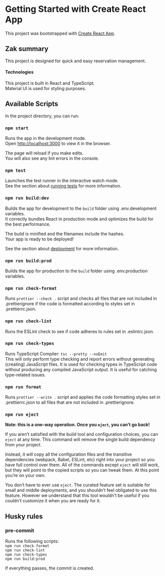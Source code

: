 # Getting Started with Create React App

This project was bootstrapped with [Create React App](https://github.com/facebook/create-react-app).

## Zak summary

This project is designed for quick and easy reservation management.

#### Technologies

This project is built in React and TypeScript.  
Material UI is used for styling purposes.

## Available Scripts

In the project directory, you can run:

### `npm start`

Runs the app in the development mode.\
Open [http://localhost:3000](http://localhost:3000) to view it in the browser.

The page will reload if you make edits.\
You will also see any lint errors in the console.

### `npm test`

Launches the test runner in the interactive watch mode.\
See the section about [running tests](https://facebook.github.io/create-react-app/docs/running-tests) for more information.

### `npm run build:dev`

Builds the app for development to the `build` folder using .env.development variables.\
It correctly bundles React in production mode and optimizes the build for the best performance.

The build is minified and the filenames include the hashes.\
Your app is ready to be deployed!

See the section about [deployment](https://facebook.github.io/create-react-app/docs/deployment) for more information.

### `npm run build:prod`

Builds the app for production to the `build` folder using .env.production variables.

### `npm run check-format`

Runs `prettier --check .` script and checks all files that are not included in .prettierignore if the code is formatted according to styles set in .prettierrc.json.

### `npm run check-lint`

Runs the ESLint check to see if code adheres to rules set in .eslintrc.json.

### `npm run check-types`

Runs TypeScript Compiler: `tsc --pretty --noEmit`\
This will only perform type checking and report errors without generating (creating) JavaScript files. It is used for checking types in TypeScript code without producing any compiled JavaScript output. It is useful for catching type-related issues.

### `npm run format`

Runs `prettier --write .` script and applies the code formatting styles set in .prettierrc.json to all files that are not included in .prettierignore.

### `npm run eject`

**Note: this is a one-way operation. Once you `eject`, you can’t go back!**

If you aren’t satisfied with the build tool and configuration choices, you can `eject` at any time. This command will remove the single build dependency from your project.

Instead, it will copy all the configuration files and the transitive dependencies (webpack, Babel, ESLint, etc) right into your project so you have full control over them. All of the commands except `eject` will still work, but they will point to the copied scripts so you can tweak them. At this point you’re on your own.

You don’t have to ever use `eject`. The curated feature set is suitable for small and middle deployments, and you shouldn’t feel obligated to use this feature. However we understand that this tool wouldn’t be useful if you couldn’t customize it when you are ready for it.

## Husky rules

### pre-commit

Runs the following scripts:\
`npm run check-format`  
`npm run check-lint`  
`npm run check-types`  
`npm run build:prod`

If everything passes, the commit is created.
